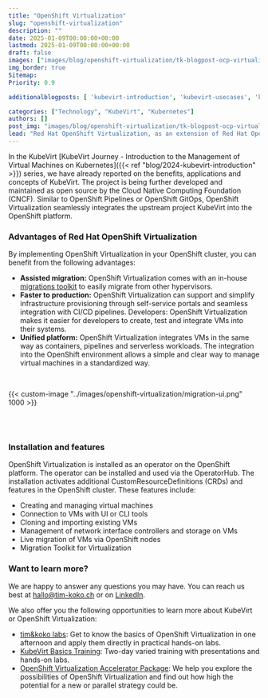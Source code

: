 ```yaml
---
title: "OpenShift Virtualization"
slug: "openshift-virtualization"
description: ""
date: 2025-01-09T00:00:00+00:00
lastmod: 2025-01-09T00:00:00+00:00
draft: false
images: ["images/blog/openshift-virtualization/tk-blogpost-ocp-virtualization-some.jpg"]
img_border: true
Sitemap:
Priority: 0.9

additionalblogposts: [ 'kubevirt-introduction', 'kubevirt-usecases', 'kubevirt-training' ]

categories: ["Technology", "KubeVirt", "Kubernetes"]
authors: []
post_img: "images/blog/openshift-virtualization/tk-blogpost-ocp-virtualization.jpg"
lead: "Red Hat OpenShift Virtualization, as an extension of Red Hat OpenShift, offers a way to easily and efficiently integrate virtual machines into your existing OpenShift environment in a standardized way. It allows traditional virtualization solutions and the cloud native world to be merged into a reliable, consistent and standardized hybrid cloud application platform."
---
```


In the KubeVirt [KubeVirt Journey - Introduction to the Management of Virtual Machines on Kubernetes]({{< ref "blog/2024-kubevirt-introduction" >}}) series, we have already reported on the benefits, applications and concepts of KubeVirt. The project is being further developed and maintained as open source by the Cloud Native Computing Foundation (CNCF). Similar to OpenShift Pipelines or OpenShift GitOps, OpenShift Virtualization seamlessly integrates the upstream project KubeVirt into the OpenShift platform.

### Advantages of Red Hat OpenShift Virtualization

By implementing OpenShift Virtualization in your OpenShift cluster, you can benefit from the following advantages:

* **Assisted migration:** OpenShift Virtualization comes with an in-house [migrations toolkit](https://developers.redhat.com/products/mtv/overview) to easily migrate from other hypervisors.
* **Faster to production:** OpenShift Virtualization can support and simplify infrastructure provisioning through self-service portals and seamless integration with CI/CD pipelines. Developers: OpenShift Virtualization makes it easier for developers to create, test and integrate VMs into their systems.
* **Unified platform:** OpenShift Virtualization integrates VMs in the same way as containers, pipelines and serverless workloads. The integration into the OpenShift environment allows a simple and clear way to manage virtual machines in a standardized way.

<br/>

{{< custom-image "../images/openshift-virtualization/migration-ui.png" 1000 >}}

<br/><br/>

### Installation and features

OpenShift Virtualization is installed as an operator on the OpenShift platform. The operator can be installed and used via the OperatorHub. The installation activates additional CustomResourceDefinitions (CRDs) and features in the OpenShift cluster.
These features include:

* Creating and managing virtual machines
* Connection to VMs with UI or CLI tools
* Cloning and importing existing VMs
* Management of network interface controllers and storage on VMs
* Live migration of VMs via OpenShift nodes
* Migration Toolkit for Virtualization

### Want to learn more?

We are happy to answer any questions you may have. You can reach us best at [hallo@tim-koko.ch](mailto:hallo@tim-koko.ch)&nbsp;or on [LinkedIn](https://www.linkedin.com/company/tim-koko).

We also offer you the following opportunities to learn more about KubeVirt or OpenShift Virtualization:

* [tim&koko labs](https://tim-koko.ch/en/labs/): Get to know the basics of OpenShift Virtualization in one afternoon and apply them directly in practical hands-on labs.
* [KubeVirt Basics Training](https://acend.ch/en/trainings/kubevirt/): Two-day varied training with presentations and hands-on labs.
* [OpenShift Virtualization Accelerator Package](https://tim-koko.ch/en/services/openshift-virtualization-accelerator/): We help you explore the possibilities of OpenShift Virtualization and find out how high the potential for a new or parallel strategy could be.
